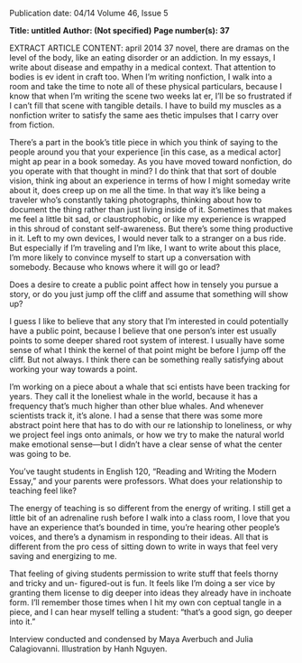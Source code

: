 Publication date: 04/14
Volume 46, Issue 5

**Title: untitled**
**Author:  (Not specified)**
**Page number(s): 37**

EXTRACT ARTICLE CONTENT:
april 2014
37
novel, there are dramas on the level of the body, 
like an eating disorder or an addiction. In my 
essays, I write about disease and empathy in a 
medical context. That attention to bodies is ev­
ident in craft too. When I’m writing nonfiction, 
I walk into a room and take the time to note 
all of these physical particulars, because I know 
that when I’m writing the scene two weeks lat­
er, I’ll be so frustrated if I can’t fill that scene 
with tangible details. I have to build my muscles 
as a nonfiction writer to satisfy the same aes­
thetic impulses that I carry over from fiction.

There’s a part in the book’s title piece in which you 
think of saying to the people around you that your 
experience [in this case, as a medical actor] might ap­
pear in a book someday. As you have moved toward 
nonfiction, do you operate with that thought in mind? 
I do think that that sort of double vision, think­
ing about an experience in terms of how I might 
someday write about it, does creep up on me all 
the time. In that way it’s like being a traveler 
who’s constantly taking photographs, thinking 
about how to document the thing rather than 
just living inside of it. Sometimes that makes 
me feel a little bit sad, or claustrophobic, or 
like my experience is wrapped in this shroud 
of constant self-awareness. But there’s some­
thing productive in it. Left to my own devices, 
I would never talk to a stranger on a bus ride. 
But especially if I’m traveling and I’m like, I 
want to write about this place, I’m more likely 
to convince myself to start up a conversation 
with somebody. Because who knows where it 
will go or lead?

Does a desire to create a public point affect how in­
tensely you pursue a story, or do you just jump off the 
cliff and assume that something will show up?

I guess I like to believe that any story that I’m 
interested in could potentially have a public 
point, because I believe that one person’s inter­
est usually points to some deeper shared root 
system of interest. I usually have some sense 
of what I think the kernel of that point might 
be before I jump off the cliff. But not always. I 
think there can be something really satisfying 
about working your way towards a point.

I’m working on a piece about a whale that sci­
entists have been tracking for years. They call it 
the loneliest whale in the world, because it has 
a frequency that’s much higher than other blue 
whales. And whenever scientists track it, it’s 
alone. I had a sense that there was some more 
abstract point here that has to do with our re­
lationship to loneliness, or why we project feel­
ings onto animals, or how we try to make the 
natural world make emotional sense—but I 
didn’t have a clear sense of what the center was 
going to be.

You’ve taught students in English 120, “Reading and 
Writing the Modern Essay,” and your parents were 
professors. What does your relationship to teaching 
feel like?

The energy of teaching is so different from 
the energy of writing. I still get a little bit of 
an adrenaline rush before I walk into a class­
room, I love that you have an experience that’s 
bounded in time, you’re hearing other people’s 
voices, and there’s a dynamism in responding to 
their ideas. All that is different from the pro­
cess of sitting down to write in ways that feel 
very saving and energizing to me.

That feeling of giving students permission to 
write stuff that feels thorny and tricky and un-
figured-out is fun. It feels like I’m doing a ser­
vice by granting them license to dig deeper into 
ideas they already have in inchoate form. I’ll 
remember those times when I hit my own con­
ceptual tangle in a piece, and I can hear myself 
telling a student: “that’s a good sign, go deeper 
into it.”

Interview conducted and condensed by Maya 
Averbuch and Julia Calagiovanni. Illustration by 
Hanh Nguyen.